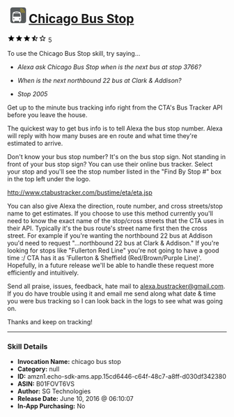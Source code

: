 # &nbsp;<img src="skill_icon" alt="Chicago Bus Stop icon" width="36"> [Chicago Bus Stop](http://alexa.amazon.com/#skills/amzn1.echo-sdk-ams.app.15cd6446-c64f-48c7-a8ff-d030df342380)
![3.3 stars](../../images/ic_star_black_18dp_1x.png)![3.3 stars](../../images/ic_star_black_18dp_1x.png)![3.3 stars](../../images/ic_star_black_18dp_1x.png)![3.3 stars](../../images/ic_star_half_black_18dp_1x.png)![3.3 stars](../../images/ic_star_border_black_18dp_1x.png) 5

To use the Chicago Bus Stop skill, try saying...

* *Alexa ask Chicago Bus Stop when is the next bus at stop 3766?*

* *When is the next northbound 22 bus at Clark & Addison?*

* *Stop 2005*

Get up to the minute bus tracking info right from the CTA's Bus Tracker API before you leave the house.

The quickest way to get bus info is to tell Alexa the bus stop number.  Alexa will reply with how many buses are en route and what time they're estimated to arrive.  

Don't know your bus stop number?  It's on the bus stop sign.  Not standing in front of your bus stop sign?  You can use their online bus tracker.  Select your stop and you'll see the stop number listed in the "Find By Stop #" box in the top left under the logo.

http://www.ctabustracker.com/bustime/eta/eta.jsp

You can also give Alexa the direction, route number, and cross streets/stop name to get estimates.  If you choose to use this method currently you'll need to know the exact name of the stop/cross streets that the CTA uses in their API.  Typically it's the bus route's street name first then the cross street.  For example if you're wanting the northbound 22 bus at Addison you'd need to request "...northbound 22 bus at Clark & Addison."  If you're looking for stops like "Fullerton Red Line" you're not going to have a good time :/ CTA has it as 'Fullerton & Sheffield (Red/Brown/Purple Line)'.  Hopefully, in a future release we'll be able to handle these request more efficiently and intuitively.


Send all praise, issues, feedback, hate mail to alexa.bustracker@gmail.com.  If you do have trouble using it and email me send along what date & time you were bus tracking so I can look back in the logs to see what was going on.

Thanks and keep on tracking!

***

### Skill Details

* **Invocation Name:** chicago bus stop
* **Category:** null
* **ID:** amzn1.echo-sdk-ams.app.15cd6446-c64f-48c7-a8ff-d030df342380
* **ASIN:** B01FOVT6VS
* **Author:** SG Technologies
* **Release Date:** June 10, 2016 @ 06:10:07
* **In-App Purchasing:** No
